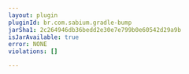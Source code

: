 ```yaml
---
layout: plugin
pluginId: br.com.sabium.gradle-bump
jarSha1: 2c264946db36bedd2e30e7e799b0e60542d29a9b
isJarAvailable: true
error: NONE
violations: []

---
```


